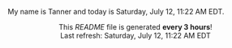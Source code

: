 My name is Tanner and today is Saturday, July 12, 11:22 AM EDT.

<p align="center">This <i>README</i> file is generated <b>every 3 hours</b>!</br>Last refresh: Saturday, July 12, 11:22 AM EDT<br /></p>
